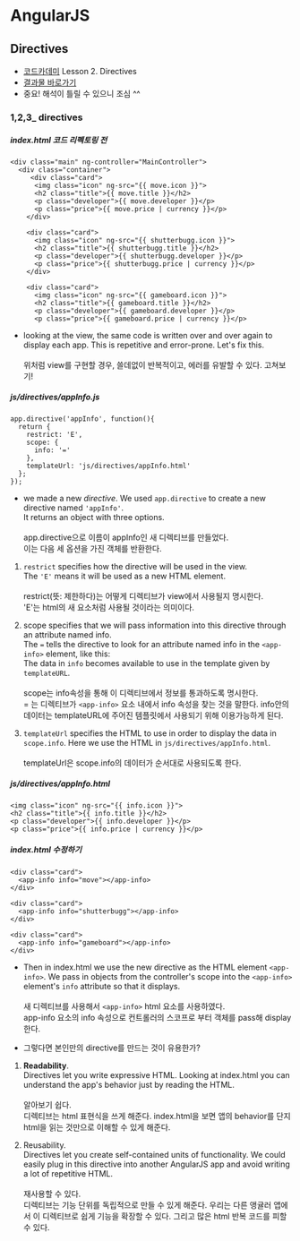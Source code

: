 # AngularJS

## Directives

- [코드카데미](https://www.codecademy.com) Lesson 2. Directives
- [결과물 바로가기](https://sharryhong.github.io/TIL/angularjs/02_directives)
- 중요! 해석이 틀릴 수 있으니 조심 ^^ 

### 1,2,3_ directives

##### index.html 코드 리펙토링 전 

```
<div class="main" ng-controller="MainController">
  <div class="container">
     <div class="card">
      <img class="icon" ng-src="{{ move.icon }}">
      <h2 class="title">{{ move.title }}</h2>
      <p class="developer">{{ move.developer }}</p>
      <p class="price">{{ move.price | currency }}</p>
    </div>

    <div class="card">
      <img class="icon" ng-src="{{ shutterbugg.icon }}">
      <h2 class="title">{{ shutterbugg.title }}</h2>
      <p class="developer">{{ shutterbugg.developer }}</p>
      <p class="price">{{ shutterbugg.price | currency }}</p>
    </div>

    <div class="card">
      <img class="icon" ng-src="{{ gameboard.icon }}">
      <h2 class="title">{{ gameboard.title }}</h2>
      <p class="developer">{{ gameboard.developer }}</p>
      <p class="price">{{ gameboard.price | currency }}</p>
```

- looking at the view, the same code is written over and over again to display each app. This is repetitive and error-prone. Let's fix this.<br><br>
위처럼 view를 구현할 경우, 쓸데없이 반복적이고, 에러를 유발할 수 있다. 
고쳐보기! 

##### js/directives/appInfo.js 

```
app.directive('appInfo', function(){
  return {
    restrict: 'E',
    scope: {
      info: '='
    },
    templateUrl: 'js/directives/appInfo.html'
  };
});
```

- we made a new *directive*. We used `app.directive` to create a new directive named `'appInfo'`. <br> 
It returns an object with three options.<br><br>
app.directive으로 이름이 appInfo인 새 디렉티브를 만들었다. <br>
이는 다음 세 옵션을 가진 객체를 반환한다. 

1. `restrict` specifies how the directive will be used in the view.<br> The `'E'` means it will be used as a new HTML element.<br><br>
restrict(뜻: 제한하다)는 어떻게 디렉티브가 view에서 사용될지 명시한다. <br>
'E'는 html의 새 요소처럼 사용될 것이라는 의미이다. 

1. scope specifies that we will pass information into this directive through an attribute named info.<br> The `=` tells the directive to look for an attribute named info in the `<app-info>` element, like this:<br>
The data in `info` becomes available to use in the template given by `templateURL`.<br><br>
scope는 info속성을 통해 이 디렉티브에서 정보를 통과하도록 명시한다. <br> = 는 디렉티브가 `<app-info>` 요소 내에서 info 속성을 찾는 것을 말한다. 
info안의 데이터는 templateURL에 주어진 템플릿에서 사용되기 위해 이용가능하게 된다.

1. `templateUrl` specifies the HTML to use in order to display the data in `scope.info`. Here we use the HTML in `js/directives/appInfo.html`.<br><br>
templateUrl은 scope.info의 데이터가 순서대로 사용되도록 한다. <br>


##### js/directives/appInfo.html

```
<img class="icon" ng-src="{{ info.icon }}"> 
<h2 class="title">{{ info.title }}</h2> 
<p class="developer">{{ info.developer }}</p> 
<p class="price">{{ info.price | currency }}</p>
```

##### index.html 수정하기 

```
<div class="card">
  <app-info info="move"></app-info>
</div>

<div class="card">
  <app-info info="shutterbugg"></app-info>
</div>

<div class="card">
  <app-info info="gameboard"></app-info>
</div>
```

- Then in index.html we use the new directive as the HTML element `<app-info>`. We pass in objects from the controller's scope into the `<app-info>` element's `info` attribute so that it displays.<br><br>
새 디렉티브를 사용해서 `<app-info>` html 요소를 사용하였다. <br>
app-info 요소의 info 속성으로 컨트롤러의 스코프로 부터 객체를 pass해 display한다. 

- 그렇다면 본인만의 directive를 만드는 것이 유용한가?
1. **Readability**.<br> Directives let you write expressive HTML. Looking at index.html you can understand the app's behavior just by reading the HTML.<br><br>
알아보기 쉽다. <br>
디렉티브는 html 표현식을 쓰게 해준다. index.html을 보면 앱의 behavior를 단지 html을 읽는 것만으로 이해할 수 있게 해준다. 

2. Reusability.<br> Directives let you create self-contained units of functionality. We could easily plug in this directive into another AngularJS app and avoid writing a lot of repetitive HTML.<br><br>
재사용할 수 있다. <br>
디렉티브는 기능 단위를 독립적으로 만들 수 있게 해준다. 우리는 다른 앵귤러 앱에서 이 디렉티브로 쉽게 기능을 확장할 수 있다. 그리고 많은 html 반복 코드를 피할 수 있다. 

